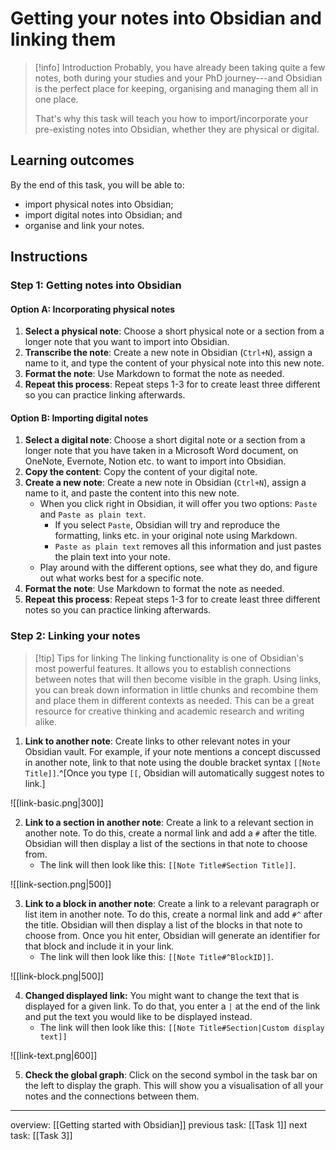 # Getting your notes into Obsidian and linking them
> [!info] Introduction
> Probably, you have already been taking quite a few notes, both during your studies and your PhD journey---and Obsidian is the perfect place for keeping, organising and managing them all in one place. 
> 
> That's why this task will teach you how to import/incorporate your pre-existing notes into Obsidian, whether they are physical or digital.

## Learning outcomes
By the end of this task, you will be able to:
- import physical notes into Obsidian;
- import digital notes into Obsidian; and
- organise and link your notes.

## Instructions
### Step 1: Getting notes into Obsidian

#### Option A: Incorporating physical notes
1. **Select a physical note**: Choose a short physical note or a section from a longer note that you want to import into Obsidian.
2. **Transcribe the note**: Create a new note in Obsidian (`Ctrl+N`), assign a name to it, and type the content of your physical note into this new note.
3. **Format the note**: Use Markdown to format the note as needed.
4. **Repeat this process**: Repeat steps 1-3 for to create least three different so you can practice linking afterwards.

#### Option B: Importing digital notes
1. **Select a digital note**: Choose a short digital note or a section from a longer note that you have taken in a Microsoft Word document, on OneNote, Evernote, Notion etc. to want to import into Obsidian.
2. **Copy the content**: Copy the content of your digital note.
3. **Create a new note**: Create a new note in Obsidian (`Ctrl+N`), assign a name to it, and paste the content into this new note.
	- When you click right in Obsidian, it will offer you two options: `Paste` and `Paste as plain text`. 
		- If you select `Paste`, Obsidian will try and reproduce the formatting, links etc. in your original note using Markdown.
		- `Paste as plain text` removes all this information and just pastes the plain text into your note.
	- Play around with the different options, see what they do, and figure out what works best for a specific note.
4. **Format the note**: Use Markdown to format the note as needed.
5. **Repeat this process**: Repeat steps 1-3 for to create least three different notes so you can practice linking afterwards.  

### Step 2: Linking your notes
> [!tip] Tips for linking
> The linking functionality is one of Obsidian's most powerful features. It allows you to establish connections between notes that will then become visible in the graph. Using links, you can break down information in little chunks and recombine them and place them in different contexts as needed. This can be a great resource for creative thinking and academic research and writing alike.
>  

1. **Link to another note**: Create links to other relevant notes in your Obsidian vault. For example, if your note mentions a concept discussed in another note, link to that note using the double bracket syntax `[[Note Title]]`.^[Once you type `[[`, Obsidian will automatically suggest notes to link.]

![[link-basic.png|300]]

2. **Link to a section in another note**: Create a link to a relevant section in another note. To do this, create a normal link and add a `#` after the title. Obsidian will then display a list of the sections in that note to choose from. 
	- The link will then look like this: `[[Note Title#Section Title]]`.

![[link-section.png|500]]

3. **Link to a block in another note**: Create a link to a relevant paragraph or list item in another note. To do this, create a normal link and add `#^` after the title. Obsidian will then display a list of the blocks in that note to choose from. Once you hit enter, Obsidian will generate an identifier for that block and include it in your link.
	- The link will then look like this: `[[Note Title#^BlockID]]`.

![[link-block.png|500]]

4. **Changed displayed link:** You might want to change the text that is displayed for a given link. To do that, you enter a `|` at the end of the link and put the text you would like to be displayed instead. 
	- The link will then look like this: `[[Note Title#Section|Custom display text]]`

![[link-text.png|600]]

5. **Check the global graph**: Click on the second symbol in the task bar on the left to display the graph. This will show you a visualisation of all your notes and the connections between them. 

---
overview: [[Getting started with Obsidian]]
previous task: [[Task 1]]
next task: [[Task 3]]
